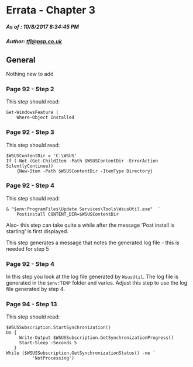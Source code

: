 # Errata - Chapter 3
##### As of :  10/8/2017 8:34:45 PM 
##### Author: <tfl@psp.co.uk> 
##


## General 
Nothing new to add

### Page 92 - Step 2

This step should read:

    Get-WindowsFeature |
        Where-Object Installed


### Page 92 - Step 3

This step should read:

    $WSUSContentDir = 'C:\WSUS'
    If (-Not (Get-ChildItem -Path $WSUSContentDir -ErrorAction SilentlyContinue))
        {New-Item -Path $WSUSContentDir -ItemType Directory}


 
### Page 92 - Step 4

This step should read:

    & "$env:ProgramFiles\Update Services\Tools\WsusUtil.exe"  `
        Postinstall CONTENT_DIR=$WSUSContentDir
Also- this step can take quite a while after the message 'Post install is starting' is 
first displayed.

This step generates a message that notes the generated log file - this is needed for step 5


### Page 92 - Step 4

In this step you look at the log file generated by `WsusUtil`. The log file is generated
in the `$env:TEMP` folder and varies. Adjust this step to use the log file generated by step 4.

### Page 94 - Step 13

This step should read:

    $WSUSSubscription.StartSynchronization()
    Do {
         Write-Output $WSUSSubscription.GetSynchronizationProgress()
         Start-Sleep -Seconds 5
       } 
    While ($WSUSSubscription.GetSynchronizationStatus() -ne `
              'NotProcessing')


    






    


